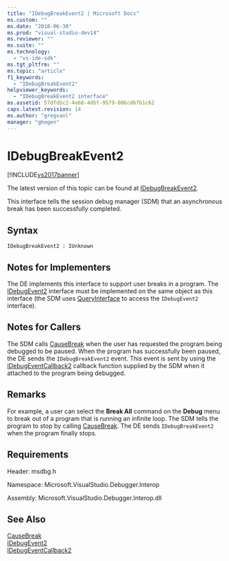 ```yaml
---
title: "IDebugBreakEvent2 | Microsoft Docs"
ms.custom: ""
ms.date: "2018-06-30"
ms.prod: "visual-studio-dev14"
ms.reviewer: ""
ms.suite: ""
ms.technology: 
  - "vs-ide-sdk"
ms.tgt_pltfrm: ""
ms.topic: "article"
f1_keywords: 
  - "IDebugBreakEvent2"
helpviewer_keywords: 
  - "IDebugBreakEvent2 interface"
ms.assetid: 57dfdbc2-4e68-4dbf-9579-006cd6fb1c62
caps.latest.revision: 14
ms.author: "gregvanl"
manager: "ghogen"
---
```

# IDebugBreakEvent2
[!INCLUDE[vs2017banner](../../../includes/vs2017banner.md)]

The latest version of this topic can be found at [IDebugBreakEvent2](https://docs.microsoft.com/visualstudio/extensibility/debugger/reference/idebugbreakevent2).  
  
This interface tells the session debug manager (SDM) that an asynchronous break has been successfully completed.  
  
## Syntax  
  
```  
IDebugBreakEvent2 : IUnknown  
```  
  
## Notes for Implementers  
 The DE implements this interface to support user breaks in a program. The [IDebugEvent2](../../../extensibility/debugger/reference/idebugevent2.md) interface must be implemented on the same object as this interface (the SDM uses [QueryInterface](http://msdn.microsoft.com/library/62fce95e-aafa-4187-b50b-e6611b74c3b3) to access the `IDebugEvent2` interface).  
  
## Notes for Callers  
 The SDM calls [CauseBreak](../../../extensibility/debugger/reference/idebugprogram2-causebreak.md) when the user has requested the program being debugged to be paused. When the program has successfully been paused, the DE sends the `IDebugBreakEvent2` event. This event is sent by using the [IDebugEventCallback2](../../../extensibility/debugger/reference/idebugeventcallback2.md) callback function supplied by the SDM when it attached to the program being debugged.  
  
## Remarks  
 For example, a user can select the **Break All** command on the **Debug** menu to break out of a program that is running an infinite loop. The SDM tells the program to stop by calling [CauseBreak](../../../extensibility/debugger/reference/idebugprogram2-causebreak.md). The DE sends `IDebugBreakEvent2` when the program finally stops.  
  
## Requirements  
 Header: msdbg.h  
  
 Namespace: Microsoft.VisualStudio.Debugger.Interop  
  
 Assembly: Microsoft.VisualStudio.Debugger.Interop.dll  
  
## See Also  
 [CauseBreak](../../../extensibility/debugger/reference/idebugprogram2-causebreak.md)   
 [IDebugEvent2](../../../extensibility/debugger/reference/idebugevent2.md)   
 [IDebugEventCallback2](../../../extensibility/debugger/reference/idebugeventcallback2.md)

